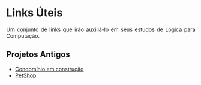 # Links Úteis #

<p align="justify">Um conjunto de links que irão auxiliá-lo em seus estudos de Lógica para Computação.</p>

## Projetos Antigos ##

  - [Condomínio em construção](https://github.com/SpinnelSun/ProjetoAlloy)
  - [PetShop](https://github.com/jessesouza21/ProjetoLogica)
